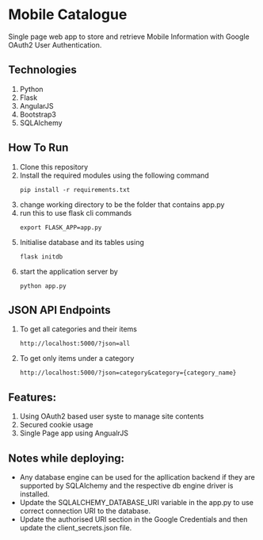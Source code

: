 Mobile Catalogue
================
Single page web app to store and retrieve Mobile Information with Google OAuth2 User Authentication.

Technologies
------------
1.  Python
2.  Flask
5.  AngularJS
6.  Bootstrap3
3.  SQLAlchemy

How To Run
----------
1. Clone this repository
2. Install the required modules using the following command
    ```````````````````````````````
    pip install -r requirements.txt
    ```````````````````````````````
3. change working directory to be the folder that contains app.py
4. run this to use flask cli commands
    ```````````````````````
    export FLASK_APP=app.py
    ```````````````````````
5. Initialise database and its tables using
    `````````````
    flask initdb
    `````````````
6. start the application server by
    `````````````
    python app.py
    `````````````

JSON API Endpoints
------------------
1.  To get all categories and their items
    ```````````````````````````````
    http://localhost:5000/?json=all
    ```````````````````````````````
2.  To get only items under a category
    `````````````````````````````````````````````````````````````
    http://localhost:5000/?json=category&category={category_name}
    `````````````````````````````````````````````````````````````

Features:
--------
1.  Using OAuth2 based user syste to manage site contents
2.  Secured cookie usage
3.  Single Page app using AngualrJS

Notes while deploying:
----------------------
-   Any database engine can be used for the apllication backend if they are supported by SQLAlchemy and the respective db engine driver is installed. 
-   Update the SQLALCHEMY_DATABASE_URI variable in the app.py to use correct connection URI to the database.
-   Update the authorised URI section in the Google Credentials and then update the client_secrets.json file.